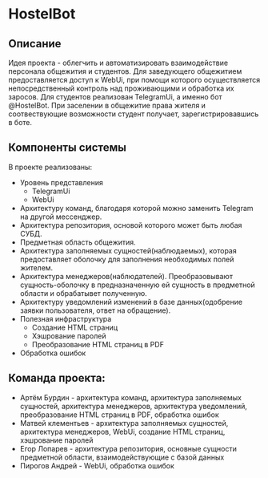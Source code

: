 # HostelBot


## Описание
Идея проекта - облегчить и автоматизировать взаимодействие персонала общежития и студентов.
Для заведующего общежитием предоставляется доступ к WebUi, при помощи которого осуществляется непосредственный контроль над проживающими и обработка их заросов.
Для студентов реализован TelegramUi, а именно бот @HostelBot. При заселении в общежитие права жителя и соотвествующие возможности студент получает, зарегистрировавшись в боте. 

## Компоненты системы
В проекте реализованы:
- Уровень представления
  - TelegramUi
  - WebUi
- Архитектуру команд, благодаря которой можно заменить Telegram на другой мессенджер.
- Архитектура репозитория, основой которого может быть любая СУБД.
- Предметная область общежития.
- Архитектура заполняемых сущностей(наблюдаемых), которая предоставляет оболочку для заполнения необходимых полей жителем. 
- Архитектура менеджеров(наблюдателей). Преобразовывают сущность-оболочку в предназначенную ей сущность в предметной области и обрабатывет полученную.
- Архитектуру уведомлений изменений в базе данных(одобрение заявки пользователя, ответ на обращение).
- Полезная инфраструктура
  - Создание HTML страниц
  - Хэшрование паролей
  - Преобразование HTML страниц в PDF
- Обработка ошибок

## Команда проекта:
- Артём Бурдин - архитектура команд, архитектура заполняемых сущностей, архитектура менеджеров, архитектура уведомлений, преобразование HTML страниц в PDF, обработка ошибок
- Матвей клементьев - архитектура заполняемых сущностей, архитектура менеджеров, WebUi, создание HTML страниц, хэшрование паролей
- Егор Лопарев - архитектура репозитория, основные сущности предметной области, взаимодействующие с базой данных
- Пирогов Андрей - WebUi, обработка ошибок
